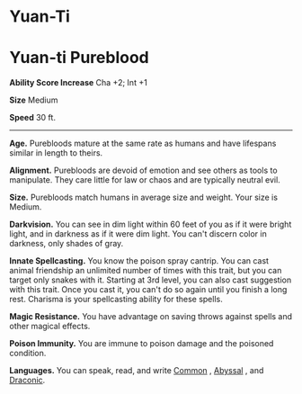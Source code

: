 Yuan-Ti
=======
Yuan-ti Pureblood
=================

**Ability Score Increase** Cha +2; Int +1

**Size** Medium

**Speed** 30 ft.

* * *

**Age.** Purebloods mature at the same rate as humans and have lifespans similar in length to theirs.  
  
**Alignment.** Purebloods are devoid of emotion and see others as tools to manipulate. They care little for law or chaos and are typically neutral evil.  
  
**Size.** Purebloods match humans in average size and weight. Your size is Medium.  
  
**Darkvision.** You can see in dim light within 60 feet of you as if it were bright light, and in darkness as if it were dim light. You can't discern color in darkness, only shades of gray.  
  
**Innate Spellcasting.** You know the poison spray cantrip. You can cast animal friendship an unlimited number of times with this trait, but you can target only snakes with it. Starting at 3rd level, you can also cast suggestion with this trait. Once you cast it, you can't do so again until you finish a long rest. Charisma is your spellcasting ability for these spells.  
  
**Magic Resistance.** You have advantage on saving throws against spells and other magical effects.  
  
**Poison Immunity.** You are immune to poison damage and the poisoned condition.  
  

**Languages.** You can speak, read, and write [Common](/w/Ecaros-xohoo/a/common-article) , [Abyssal](/w/Ecaros-xohoo/a/wicked-article) , and [Draconic](/w/Ecaros-xohoo/a/draconic-article).
